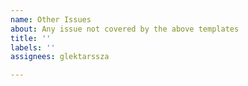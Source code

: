 ```yaml
---
name: Other Issues
about: Any issue not covered by the above templates
title: ''
labels: ''
assignees: glektarssza

---
```



